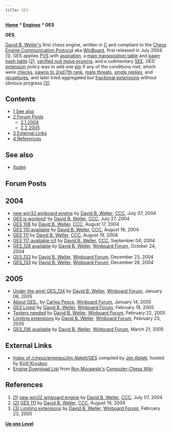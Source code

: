 ```yaml
---
title: GES
---
```

**[Home](Home "Home") * [Engines](Engines "Engines") * GES**

**GES**,

[David B. Weller's](David_B._Weller "David B. Weller") first chess engine, written in [C](C "C") and compliant to the [Chess Engine Communication Protocol](Chess_Engine_Communication_Protocol "Chess Engine Communication Protocol") aka [WinBoard](WinBoard "WinBoard"),
first released in July 2004 <a id="cite-note-1" href="#cite-ref-1">[1]</a>.
GES applies [PVS](Principal_Variation_Search "Principal Variation Search") with [aspiration](Aspiration_Windows "Aspiration Windows"), a [main transposition table](Transposition_Table "Transposition Table") and [pawn hash table](Pawn_Hash_Table "Pawn Hash Table") <a id="cite-note-2" href="#cite-ref-2">[2]</a>, [verified null move pruning](Null_Move_Pruning#ZugzwangVerification "Null Move Pruning"),
and a rudimentary [SEE](Static_Exchange_Evaluation "Static Exchange Evaluation"). GES' [extension](Extensions "Extensions") policy was to add one [ply](Ply "Ply") if any of the conditions met, which were [checks](Check_Extensions "Check Extensions"), [pawns to 2nd/7th rank](Passed_Pawn_Extensions "Passed Pawn Extensions"), [mate threats](Mate_Threat_Extensions "Mate Threat Extensions"), [single replies](One_Reply_Extensions "One Reply Extensions"), and [recaptures](Recapture_Extensions "Recapture Extensions"), and later tried aggregated but [fractional extensions](Extensions#FractionalExtensions "Extensions") without obvious progress <a id="cite-note-3" href="#cite-ref-3">[3]</a>.

## Contents

- [1 See also](#see-also)
- [2 Forum Posts](#forum-posts)
  - [2.1 2004](#2004)
  - [2.2 2005](#2005)
- [3 External Links](#external-links)
- [4 References](#references)

## See also

- [Xpdnt](Xpdnt "Xpdnt")

## Forum Posts

## 2004

- [new win32 winboard engine](https://www.stmintz.com/ccc/index.php?id=374619) by [David B. Weller](David_B._Weller "David B. Weller"), [CCC](CCC "CCC"), July 07, 2004
- [GES is working!](https://www.stmintz.com/ccc/index.php?id=379254) by [David B. Weller](David_B._Weller "David B. Weller"), [CCC](CCC "CCC"), July 27, 2004
- [GES 108](https://www.stmintz.com/ccc/index.php?id=382689) by [David B. Weller](David_B._Weller "David B. Weller"), [CCC](CCC "CCC"), August 17, 2004
- [GES 110 available](https://www.stmintz.com/ccc/index.php?id=382846) by [David B. Weller](David_B._Weller "David B. Weller"), [CCC](CCC "CCC"), August 18, 2004
- [GES 111](https://www.stmintz.com/ccc/index.php?id=382993) by [David B. Weller](David_B._Weller "David B. Weller"), [CCC](CCC "CCC"), August 19, 2004
- [GES 117 available n/t](https://www.stmintz.com/ccc/index.php?id=385958) by [David B. Weller](David_B._Weller "David B. Weller"), [CCC](CCC "CCC"), September 04, 2004
- [GES_126 available](http://www.open-aurec.com/wbforum/viewtopic.php?f=4&t=363&p=1337) by [David B. Weller](David_B._Weller "David B. Weller"), [Winboard Forum](Computer_Chess_Forums "Computer Chess Forums"), October 24, 2004
- [GES_132](http://www.open-aurec.com/wbforum/viewtopic.php?f=2&t=1112&p=5033) by [David B. Weller](David_B._Weller "David B. Weller"), [Winboard Forum](Computer_Chess_Forums "Computer Chess Forums"), December 23, 2004
- [GES_133](http://www.open-aurec.com/wbforum/viewtopic.php?f=2&t=1140&p=5139) by [David B. Weller](David_B._Weller "David B. Weller"), [Winboard Forum](Computer_Chess_Forums "Computer Chess Forums"), December 26, 2004

## 2005

- [Under the wire! GES_134](http://www.open-aurec.com/wbforum/viewtopic.php?f=2&t=1253&p=5736) by [David B. Weller](David_B._Weller "David B. Weller"), [Winboard Forum](Computer_Chess_Forums "Computer Chess Forums"), January 06, 2005
- [About GES..](http://www.open-aurec.com/wbforum/viewtopic.php?f=2&t=1333&p=6242) by [Carlos Pesce](Carlos_Pesce "Carlos Pesce"), [Winboard Forum](Computer_Chess_Forums "Computer Chess Forums"), January 14, 2005
- [GES Lives!](http://www.open-aurec.com/wbforum/viewtopic.php?f=2&t=1713&p=7904) by [David B. Weller](David_B._Weller "David B. Weller"), [Winboard Forum](Computer_Chess_Forums "Computer Chess Forums"), February 19, 2005
- [Testers needed](http://www.open-aurec.com/wbforum/viewtopic.php?f=2&t=1746&p=8154) by [David B. Weller](David_B._Weller "David B. Weller"), [Winboard Forum](Computer_Chess_Forums "Computer Chess Forums"), February 22, 2005
- [Limiting extensions](http://www.open-aurec.com/wbforum/viewtopic.php?f=4&t=1754&p=8190) by [David B. Weller](David_B._Weller "David B. Weller"), [Winboard Forum](Computer_Chess_Forums "Computer Chess Forums"), February 23, 2005
- [GES_136 available](http://www.open-aurec.com/wbforum/viewtopic.php?f=2&t=2040&p=9533) by [David B. Weller](David_B._Weller "David B. Weller"), [Winboard Forum](Computer_Chess_Forums "Computer Chess Forums"), March 21, 2005

## External Links

- [Index of /chess/engines/Jim Ablett/GES](http://kirr.homeunix.org/chess/engines/Jim%20Ablett/GES/) compiled by [Jim Ablett](Jim_Ablett "Jim Ablett"), hosted by [Kirill Kryukov](Kirill_Kryukov "Kirill Kryukov")
- [Engine Download List](http://www.computer-chess.org/doku.php?id=computer_chess:wiki:download:engine_download_list) from [Ron Murawski's](Ron_Murawski "Ron Murawski") [Computer-Chess Wiki](http://computer-chess.org/doku.php?id=home)

## References

1. <a id="cite-ref-1" href="#cite-note-1">[1]</a> [new win32 winboard engine](https://www.stmintz.com/ccc/index.php?id=374619) by [David B. Weller](David_B._Weller "David B. Weller"), [CCC](CCC "CCC"), July 07, 2004
1. <a id="cite-ref-2" href="#cite-note-2">[2]</a> [GES 111](https://www.stmintz.com/ccc/index.php?id=382993) by [David B. Weller](David_B._Weller "David B. Weller"), [CCC](CCC "CCC"), August 19, 2004
1. <a id="cite-ref-3" href="#cite-note-3">[3]</a> [Limiting extensions](http://www.open-aurec.com/wbforum/viewtopic.php?f=4&t=1754&p=8190) by [David B. Weller](David_B._Weller "David B. Weller"), [Winboard Forum](Computer_Chess_Forums "Computer Chess Forums"), February 23, 2005

**[Up one Level](Engines "Engines")**

